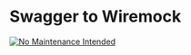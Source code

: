 # Swagger to Wiremock

[![No Maintenance Intended](http://unmaintained.tech/badge.svg)](http://unmaintained.tech/)

